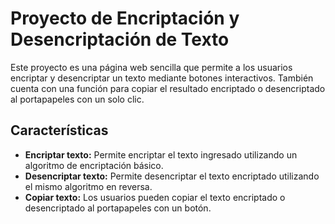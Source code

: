 # Proyecto de Encriptación y Desencriptación de Texto

Este proyecto es una página web sencilla que permite a los usuarios encriptar y desencriptar un texto mediante botones interactivos. También cuenta con una función para copiar el resultado encriptado o desencriptado al portapapeles con un solo clic.

## Características

- **Encriptar texto:** Permite encriptar el texto ingresado utilizando un algoritmo de encriptación básico.
- **Desencriptar texto:** Permite desencriptar el texto encriptado utilizando el mismo algoritmo en reversa.
- **Copiar texto:** Los usuarios pueden copiar el texto encriptado o desencriptado al portapapeles con un botón.
